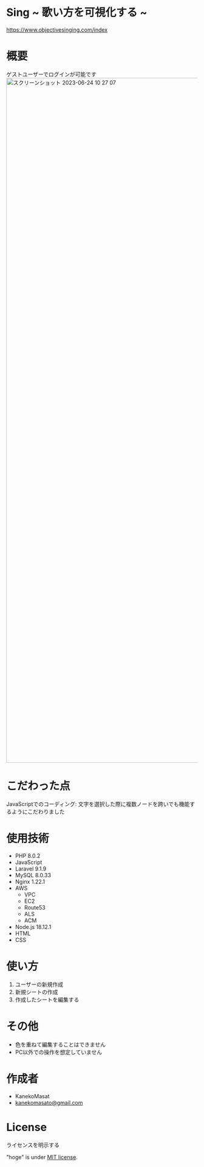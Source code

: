 # Sing ~ 歌い方を可視化する ~
https://www.objectivesinging.com/index


 
# 概要

ゲストユーザーでログインが可能です
<img width="1800" alt="スクリーンショット 2023-06-24 10 27 07" src="https://github.com/KanekoMasat/https---github.com-KanekoMasat-sing/assets/109212020/cd45a07b-74dc-4502-a3c2-e5cf25943739">

# こだわった点
JavaScriptでのコーディング: 文字を選択した際に複数ノードを跨いでも機能するようにこだわりました

# 使用技術

* PHP 8.0.2
* JavaScript
* Laravel 9.1.9
* MySQL 8.0.33
* Nginx 1.22.1
* AWS
    * VPC
    * EC2
    * Route53
    * ALS
    * ACM
* Node.js 18.12.1
* HTML
* CSS

 
# 使い方
1. ユーザーの新規作成
2. 新規シートの作成
3. 作成したシートを編集する

# その他
 
* 色を重ねて編集することはできません
* PC以外での操作を想定していません
 
# 作成者
 
* KanekoMasat
* kanekomasato@gmail.com
 
# License
ライセンスを明示する
 
"hoge" is under [MIT license](https://en.wikipedia.org/wiki/MIT_License).